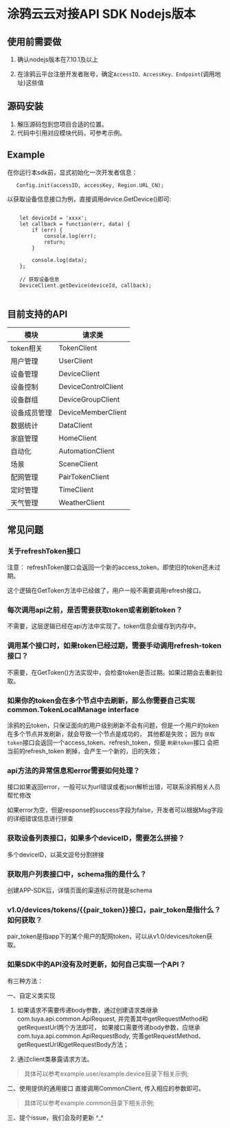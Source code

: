 # 涂鸦云云对接API SDK Nodejs版本

## 使用前需要做
1. 确认nodejs版本在7.10.1及以上

2. 在涂鸦云平台注册开发者账号，确定`AccessID、AccessKey、Endpoint`(调用地址)这些值

## 源码安装
1. 解压源码包到您项目合适的位置。
2. 代码中引用对应模块代码，可参考示例。

## Example

在你运行本sdk前，显式初始化一次开发者信息：
```
   Config.init(accessID, accessKey, Region.URL_CN);
```

以获取设备信息接口为例，直接调用device.GetDevice()即可:   
```nodejs
    
    let deviceId = 'xxxx';
    let callback = function(err, data) {
        if (err) {
            console.log(err);
            return;
        }
    
        console.log(data);
    };
    
    // 获取设备信息
    DeviceClient.getDevice(deviceId, callback);
    
```

## 目前支持的API

|  模块                   | 请求类 |
|  ----                     |  ----  |
| token相关 | TokenClient |
| 用户管理 | UserClient | 
| 设备管理 | DeviceClient |
| 设备控制 | DeviceControlClient |
| 设备群组 | DeviceGroupClient |
| 设备成员管理| DeviceMemberClient |
| 数据统计 | DataClient | 
| 家庭管理 | HomeClient | 
| 自动化 | AutomationClient | 
| 场景 | SceneClient | 
| 配网管理 | PairTokenClient | 
| 定时管理 | TimeClient | 
| 天气管理 | WeatherClient |

## 常见问题

### 关于refreshToken接口

注意： refreshToken接口会返回一个新的access_token，即使旧的token还未过期。

这个逻辑在GetToken方法中已经做了，用户一般不需要调用refresh接口。

### 每次调用api之前，是否需要获取token或者刷新token？

不需要，这层逻辑已经在api方法中实现了。token信息会缓存到内存中。

### 调用某个接口时，如果token已经过期，需要手动调用refresh-token接口？

不需要，在GetToken()方法实现中，会检查token是否过期。如果过期会去重新拉取。

### 如果你的token会在多个节点中去刷新，那么你需要自己实现common.TokenLocalManage interface
涂鸦的云token，只保证面向的用户级别刷新不会有问题，但是一个用户的token在多个节点并发刷新，就会导致一个节点是成功的，
其他都是失败；
因为 `获取token`接口会返回一个access_token、refresh_token，但是 `刷新token`接口 会把当前的refresh_token 刷掉，会产生一个新的，旧的失效；

### api方法的异常信息和error需要如何处理？

接口如果返回error，一般可以为url错误或者json解析出错，可联系涂鸦相关人员帮忙修改

如果error为空，但是response的success字段为false，开发者可以根据Msg字段的详细错误信息进行排查

### 获取设备列表接口，如果多个deviceID，需要怎么拼接？

多个deviceID，以英文逗号分割拼接

### 获取用户列表接口中，schema指的是什么？

创建APP-SDK后，详情页面的渠道标识符就是schema

### v1.0/devices/tokens/{{pair_token}}接口，pair_token是指什么？如何获取？

pair_token是指app下的某个用户的配网token，可以从v1.0/devices/token获取。

### 如果SDK中的API没有及时更新，如何自己实现一个API？

有三种方法：

一、自定义类实现
1. 如果请求不需要传递body参数，通过创建请求类继承com.tuya.api.common.ApiRequest, 并完善其中getRequestMethod和getRequestUrl两个方法即可，
如果接口需要传递body参数，应继承com.tuya.api.common.ApiRequestBody, 完善getRequestMethod、getRequestUrl和getRequestBody方法；

2. 通过client类暴露请求方法。

> 具体可以参考example.user/example.device目录下相关示例;

二、使用提供的通用接口
直接调用CommonClient, 传入相应的参数即可。

> 具体可以参考example.common目录下相关示例;

三、提个issue，我们会及时更新 ^_^


